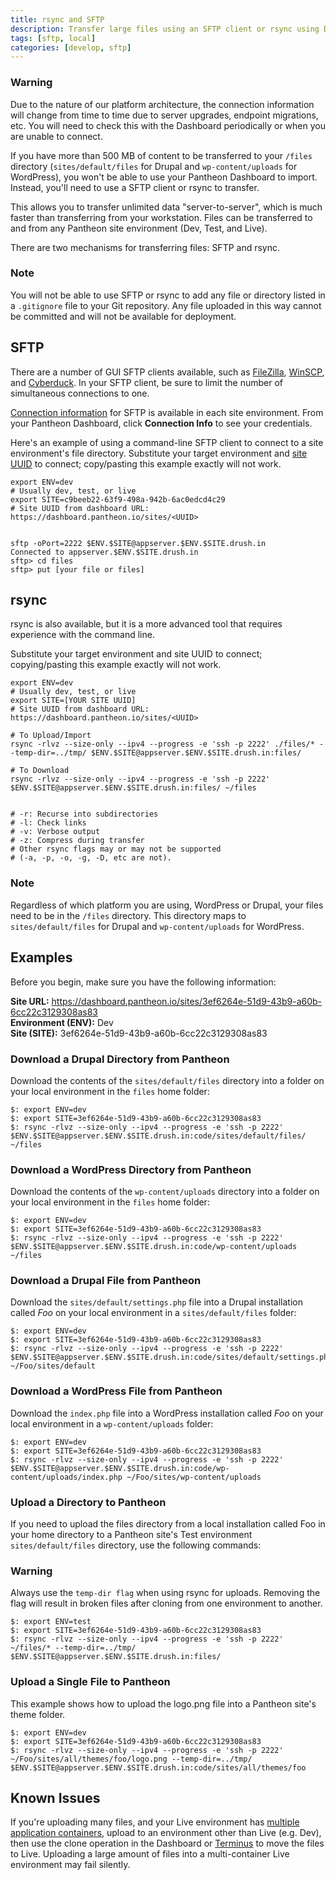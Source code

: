 ```yaml
---
title: rsync and SFTP
description: Transfer large files using an SFTP client or rsync using Drupal 6, Drupal 7, or WordPress for Pantheon.
tags: [sftp, local]
categories: [develop, sftp]
---
```

<div class="alert alert-danger" role="alert">
<h3 class="info">Warning</h3>
<p>Due to the nature of our platform architecture, the connection information will change from time to time due to server upgrades, endpoint migrations, etc. You will need to check this with the Dashboard periodically or when you are unable to connect.</p></div>

If you have more than 500 MB of content to be transferred to your `/files` directory (`sites/default/files` for Drupal and `wp-content/uploads` for WordPress), you won't be able to use your Pantheon Dashboard to import. Instead, you'll need to use a SFTP client or rsync to transfer.

This allows you to transfer unlimited data "server-to-server", which is much faster than transferring from your workstation. Files can be transferred to and from any Pantheon site environment (Dev, Test, and Live).

There are two mechanisms for transferring files: SFTP and rsync.

<div class="alert alert-info" role="alert">
<h3 class="info">Note</h3>
<p>You will not be able to use SFTP or rsync to add any file or directory listed in a <code>.gitignore</code> file to your Git repository. Any file uploaded in this way cannot be committed and will not be available for deployment.</p></div>

## SFTP

There are a number of GUI SFTP clients available, such as [FileZilla](https://filezilla-project.org), [WinSCP](http://winscp.net), and [Cyberduck](https://cyberduck.io/). In your SFTP client, be sure to limit the number of simultaneous connections to one.  

[Connection information](/docs/sftp#sftp-connection-information) for SFTP is available in each site environment. From your Pantheon Dashboard, click **Connection Info** to see your credentials.

Here's an example of using a command-line SFTP client to connect to a site environment's file directory. Substitute your target environment and [site UUID](/docs/sites#site-uuid) to connect; copy/pasting this example exactly will not work.

```nohighlight
export ENV=dev
# Usually dev, test, or live
export SITE=c9beeb22-63f9-498a-942b-6ac0edcd4c29
# Site UUID from dashboard URL: https://dashboard.pantheon.io/sites/<UUID>


sftp -oPort=2222 $ENV.$SITE@appserver.$ENV.$SITE.drush.in
Connected to appserver.$ENV.$SITE.drush.in
sftp> cd files
sftp> put [your file or files]
```

## rsync

rsync is also available, but it is a more advanced tool that requires experience with the command line.

Substitute your target environment and site UUID to connect; copying/pasting this example exactly will not work.

```nohighlight
export ENV=dev
# Usually dev, test, or live
export SITE=[YOUR SITE UUID]
# Site UUID from dashboard URL: https://dashboard.pantheon.io/sites/<UUID>

# To Upload/Import
rsync -rlvz --size-only --ipv4 --progress -e 'ssh -p 2222' ./files/* --temp-dir=../tmp/ $ENV.$SITE@appserver.$ENV.$SITE.drush.in:files/

# To Download
rsync -rlvz --size-only --ipv4 --progress -e 'ssh -p 2222' $ENV.$SITE@appserver.$ENV.$SITE.drush.in:files/ ~/files


# -r: Recurse into subdirectories
# -l: Check links
# -v: Verbose output
# -z: Compress during transfer
# Other rsync flags may or may not be supported
# (-a, -p, -o, -g, -D, etc are not).
```
<div class="alert alert-info" role="alert">
<h3 class="info">Note</h3>
<p>Regardless of which platform you are using, WordPress or Drupal, your files need to be in the <code>/files</code> directory. This directory maps to <code>sites/default/files</code> for Drupal and <code>wp-content/uploads</code> for WordPress.</p></div>

## Examples

Before you begin, make sure you have the following information:

**Site URL:** https://dashboard.pantheon.io/sites/3ef6264e-51d9-43b9-a60b-6cc22c3129308as83<br />
**Environment (ENV):** Dev<br />
**Site (SITE):** 3ef6264e-51d9-43b9-a60b-6cc22c3129308as83

### Download a Drupal Directory from Pantheon
Download the contents of the `sites/default/files` directory into a folder on your local environment in the `files` home folder:

```nohighlight
$: export ENV=dev
$: export SITE=3ef6264e-51d9-43b9-a60b-6cc22c3129308as83
$: rsync -rlvz --size-only --ipv4 --progress -e 'ssh -p 2222' $ENV.$SITE@appserver.$ENV.$SITE.drush.in:code/sites/default/files/ ~/files
```
### Download a WordPress Directory from Pantheon
Download the contents of the `wp-content/uploads` directory into a folder on your local environment in the `files` home folder:

```nohighlight
$: export ENV=dev
$: export SITE=3ef6264e-51d9-43b9-a60b-6cc22c3129308as83
$: rsync -rlvz --size-only --ipv4 --progress -e 'ssh -p 2222' $ENV.$SITE@appserver.$ENV.$SITE.drush.in:code/wp-content/uploads ~/files
```

### Download a Drupal File from Pantheon
Download the `sites/default/settings.php` file into a Drupal installation called _Foo_ on your local environment in a  `sites/default/files` folder:

```nohighlight
$: export ENV=dev
$: export SITE=3ef6264e-51d9-43b9-a60b-6cc22c3129308as83
$: rsync -rlvz --size-only --ipv4 --progress -e 'ssh -p 2222' $ENV.$SITE@appserver.$ENV.$SITE.drush.in:code/sites/default/settings.php ~/Foo/sites/default
```
### Download a WordPress File from Pantheon
Download the `index.php` file into a WordPress installation called _Foo_ on your local environment in a `wp-content/uploads` folder:

```nohighlight
$: export ENV=dev
$: export SITE=3ef6264e-51d9-43b9-a60b-6cc22c3129308as83
$: rsync -rlvz --size-only --ipv4 --progress -e 'ssh -p 2222' $ENV.$SITE@appserver.$ENV.$SITE.drush.in:code/wp-content/uploads/index.php ~/Foo/sites/wp-content/uploads
```

### Upload a Directory to Pantheon
If you need to upload the files directory from a local installation called Foo in your home directory to a Pantheon site's Test environment `sites/default/files` directory, use the following commands:

<div class="alert alert-danger" role="alert">
<h3 class="info">Warning</h3>
<p>Always use the <code>temp-dir flag</code> when using rsync for uploads. Removing the flag will result in broken files after cloning from one environment to another.</p></div>

```nohighlight
$: export ENV=test
$: export SITE=3ef6264e-51d9-43b9-a60b-6cc22c3129308as83
$: rsync -rlvz --size-only --ipv4 --progress -e 'ssh -p 2222' ~/files/* --temp-dir=../tmp/ $ENV.$SITE@appserver.$ENV.$SITE.drush.in:files/
```
### Upload a Single File to Pantheon
This example shows how to upload the logo.png file into a Pantheon site's theme folder.

```nohighlight
$: export ENV=dev
$: export SITE=3ef6264e-51d9-43b9-a60b-6cc22c3129308as83
$: rsync -rlvz --size-only --ipv4 --progress -e 'ssh -p 2222' ~/Foo/sites/all/themes/foo/logo.png --temp-dir=../tmp/ $ENV.$SITE@appserver.$ENV.$SITE.drush.in:code/sites/all/themes/foo
```
## Known Issues

If you're uploading many files, and your Live environment has [multiple application containers](/docs/application-containers/#multiple-application-containers), upload to an environment other than Live (e.g. Dev), then use the clone operation in the Dashboard or [Terminus](/docs/terminus) to move the files to Live. Uploading a large amount of files into a multi-container Live environment may fail silently.
